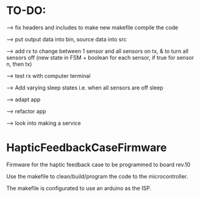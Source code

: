 # TO-DO:
--> fix headers and includes to make new makefile compile the code

--> put output data into bin, source data into src

--> add rx to change between 1 sensor and all sensors on tx, & to turn all sensors off (new state in FSM + boolean for each sensor, if true for sensor n, then tx)

--> test rx with computer terminal 

--> Add varying sleep states i.e. when all sensors are off sleep

--> adapt app 

--> refactor app 

--> look into making a service

# HapticFeedbackCaseFirmware
Firmware for the haptic feedback case to be programmed to board rev.10

Use the makefile to clean/build/program the code to the microcontroller. 

The makefile is configurated to use an arduino as the ISP.
